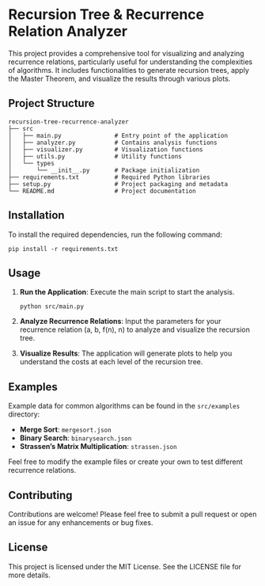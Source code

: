 # Recursion Tree & Recurrence Relation Analyzer

This project provides a comprehensive tool for visualizing and analyzing recurrence relations, particularly useful for understanding the complexities of algorithms. It includes functionalities to generate recursion trees, apply the Master Theorem, and visualize the results through various plots.

## Project Structure

```
recursion-tree-recurrence-analyzer
├── src
│   ├── main.py               # Entry point of the application
│   ├── analyzer.py           # Contains analysis functions
│   ├── visualizer.py         # Visualization functions
│   ├── utils.py              # Utility functions
│   └── types
│       └── __init__.py       # Package initialization
├── requirements.txt          # Required Python libraries
├── setup.py                  # Project packaging and metadata
└── README.md                 # Project documentation
```

## Installation

To install the required dependencies, run the following command:

```
pip install -r requirements.txt
```

## Usage

1. **Run the Application**: Execute the main script to start the analysis.
   ```
   python src/main.py
   ```

2. **Analyze Recurrence Relations**: Input the parameters for your recurrence relation (a, b, f(n), n) to analyze and visualize the recursion tree.

3. **Visualize Results**: The application will generate plots to help you understand the costs at each level of the recursion tree.

## Examples

Example data for common algorithms can be found in the `src/examples` directory:

- **Merge Sort**: `mergesort.json`
- **Binary Search**: `binarysearch.json`
- **Strassen’s Matrix Multiplication**: `strassen.json`

Feel free to modify the example files or create your own to test different recurrence relations.

## Contributing

Contributions are welcome! Please feel free to submit a pull request or open an issue for any enhancements or bug fixes.

## License

This project is licensed under the MIT License. See the LICENSE file for more details.